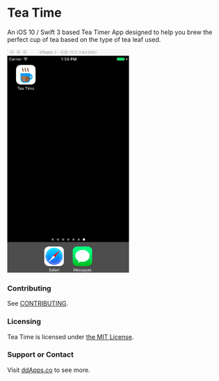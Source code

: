# Tea Time
An iOS 10 / Swift 3 based Tea Timer App designed to help you brew the perfect cup of tea based on the type of tea leaf used.

![](art/screenshot/teatime02.gif?raw=true)

### Contributing
See [CONTRIBUTING](CONTRIBUTING.md).

### Licensing
Tea Time is licensed under [the MIT License](LICENSE).

### Support or Contact
Visit [ddApps.co](http://ddapps.co) to see more.
